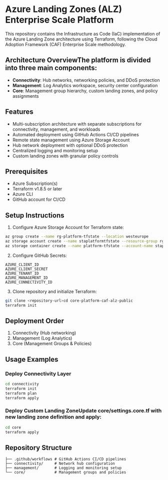 # Azure Landing Zones (ALZ) Enterprise Scale Platform
This repository contains the Infrastructure as Code (IaC) implementation of the Azure Landing Zone architecture using Terraform, following the Cloud Adoption Framework (CAF) Enterprise Scale methodology.
## Architecture OverviewThe platform is divided into three main components:
- **Connectivity**: Hub networks, networking policies, and DDoS protection
- **Management**: Log Analytics workspace, security center configuration
- **Core**: Management group hierarchy, custom landing zones, and policy assignments
## Features
- Multi-subscription architecture with separate subscriptions for connectivity, management, and workloads
- Automated deployment using GitHub Actions CI/CD pipelines
- Remote state management using Azure Storage Account
- Hub network deployment with optional DDoS protection
- Centralized logging and monitoring setup
- Custom landing zones with granular policy controls
## Prerequisites
- Azure Subscription(s)
- Terraform v1.8.5 or later
- Azure CLI
- GitHub account for CI/CD
## Setup Instructions
1. Configure Azure Storage Account for Terraform state:
```bash
az group create --name rg-platform-tfstate --location westeurope
az storage account create --name staplatformtfstate --resource-group rg-platform-tfstate --sku Standard_LRS
az storage container create --name platform-tfstate --account-name staplatformtfstate
```
2. Configure GitHub Secrets:
```
AZURE_CLIENT_ID
AZURE_CLIENT_SECRET
AZURE_TENANT_ID
AZURE_MANAGEMENT_ID
AZURE_CONNECTIVITY_ID
```
3. Clone repository and initialize Terraform:
```bash
git clone <repository-url>cd core-platform-caf-alz-public
terraform init
```
## Deployment Order
1. Connectivity (Hub networking)
2. Management (Log Analytics)
3. Core (Management Groups & Policies)
## Usage Examples
### Deploy Connectivity Layer
```bash
cd connectivity
terraform init
terraform plan
terraform apply
```
### Deploy Custom Landing ZoneUpdate core/settings.core.tf with new landing zone definition and apply:
```bash
cd core
terraform apply
```
## Repository Structure
```
├── .github/workflows # GitHub Actions CI/CD pipelines
├── connectivity/     # Network hub configuration
├── management/       # Logging and monitoring setup
└── core/             # Management groups and policies
```
